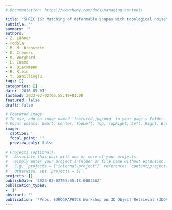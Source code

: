 ```yaml
---
# Documentation: https://wowchemy.com/docs/managing-content/

title: "SHREC'16: Matching of deformable shapes with topological noise"
subtitle: ''
summary: ''
authors:
- Z. Lähner
- rodola
- M. M. Bronstein
- D. Cremers
- O. Burghard
- L. Cosmo
- A. Dieckmann
- R. Klein
- Y. Sahillioglu
tags: []
categories: []
date: '2016-05-01'
lastmod: 2023-02-02T06:55:19+01:00
featured: false
draft: false

# Featured image
# To use, add an image named `featured.jpg/png` to your page's folder.
# Focal points: Smart, Center, TopLeft, Top, TopRight, Left, Right, BottomLeft, Bottom, BottomRight.
image:
  caption: ''
  focal_point: ''
  preview_only: false

# Projects (optional).
#   Associate this post with one or more of your projects.
#   Simply enter your project's folder or file name without extension.
#   E.g. `projects = ["internal-project"]` references `content/project/deep-learning/index.md`.
#   Otherwise, set `projects = []`.
projects: []
publishDate: '2023-02-02T05:55:18.600456Z'
publication_types:
- '1'
abstract: ''
publication: '*Proc. EUROGRAPHICS Workshop on 3D Object Retrieval (3DOR)*'
---
```

